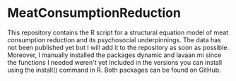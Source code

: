 # MeatConsumptionReduction
This repository contains the R script for a structural equation model of meat consumption reduction and its psychosocial underpinnings. The data has not been published yet but I will add it to the repository as soon as possible. Moreover, I manually installed the packages dynamic and lavaan.mi since the functions I needed weren't yet included in the versions you can install using the install() command in R. Both packages can be found on GitHub. 
